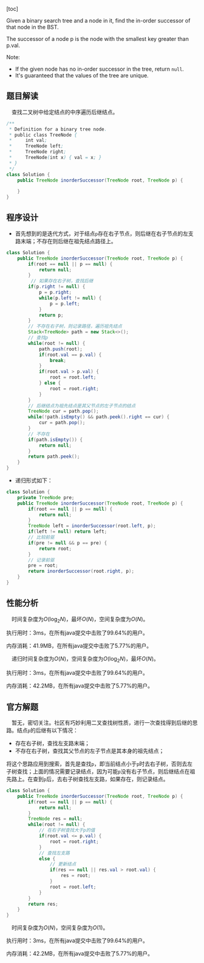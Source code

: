 [toc]

Given a binary search tree and a node in it, find the in-order successor of that node in the BST.

The successor of a node p is the node with the smallest key greater than p.val.



Note:

* If the given node has no in-order successor in the tree, return `null`.
* It's guaranteed that the values of the tree are unique.



## 题目解读

&emsp;查找二叉树中给定结点的中序遍历后继结点。

```java
/**
 * Definition for a binary tree node.
 * public class TreeNode {
 *     int val;
 *     TreeNode left;
 *     TreeNode right;
 *     TreeNode(int x) { val = x; }
 * }
 */
class Solution {
    public TreeNode inorderSuccessor(TreeNode root, TreeNode p) {
        
    }
}
```

## 程序设计

* 首先想到的是迭代方式，对于结点`p`存在右子节点，则后继在右子节点的左支路末端；不存在则后继在祖先结点路径上。

```java
class Solution {
    public TreeNode inorderSuccessor(TreeNode root, TreeNode p) {
        if(root == null || p == null) {
            return null;
        }
         // 如果存在右子树，查找后继
        if(p.right != null) {
            p = p.right;
            while(p.left != null) {
                p = p.left;
            }
            return p;
        }
        // 不存在右子树，则记录路径，遍历祖先结点
        Stack<TreeNode> path = new Stack<>();
        // 查找p
        while(root != null) {
            path.push(root);
            if(root.val == p.val) {
                break;
            }
            if(root.val > p.val) {
                root = root.left;
            } else {
                root = root.right;
            }
        }
        // 后继结点为祖先结点是其父节点的左子节点的结点
        TreeNode cur = path.pop();
        while(!path.isEmpty() && path.peek().right == cur) {
            cur = path.pop();
        }
        // 不存在
        if(path.isEmpty()) {
            return null;
        }
        return path.peek();
    }
}
```

* 递归形式如下：

```java
class Solution {
    private TreeNode pre;
    public TreeNode inorderSuccessor(TreeNode root, TreeNode p) {
        if(root == null || p == null) {
            return null;
        }
        TreeNode left = inorderSuccessor(root.left, p);
        if(left != null) return left;
        // 比较前驱
        if(pre != null && p == pre) {
            return root;
        }
        // 记录前驱
        pre = root;
        return inorderSuccessor(root.right, p);
    }
}
```

## 性能分析

&emsp;时间复杂度为$O(\log_2N)$，最坏$O(N)$，空间复杂度为$O(N)$。

执行用时：3ms，在所有java提交中击败了99.64%的用户。

内存消耗：41.9MB，在所有java提交中击败了5.77%的用户。

&emsp;递归时间复杂度为$O(N)$，空间复杂度为$O(\log_2N)$，最坏$O(N)$。

执行用时：3ms，在所有java提交中击败了99.64%的用户。

内存消耗：42.2MB，在所有java提交中击败了5.77%的用户。

## 官方解题

&emsp;暂无，密切关注。社区有巧妙利用二叉查找树性质，进行一次查找得到后继的思路。结点`p`的后继有以下情况：

* 存在右子树，查找左支路末端；
* 不存在右子树，查找其父节点的左子节点是其本身的祖先结点；

将这个思路应用到搜索，首先是查找`p`，即当前结点小于`p`时去右子树，否则去左子树查找；上面的情况需要记录结点，因为可能`p`没有右子节点，则后继结点在祖先路上。在查到`p`后，去右子树查找左支路，如果存在，则记录结点。

```java
class Solution {
    public TreeNode inorderSuccessor(TreeNode root, TreeNode p) {
        if(root == null || p == null) {
            return null;
        }
        TreeNode res = null;
        while(root != null) {
            // 在右子树查找大于p的值
            if(root.val <= p.val) {
                root = root.right;
            } 
            // 查找左支路
            else {
                // 更新结点
                if(res == null || res.val > root.val) {
                    res = root;
                }
                root = root.left;
            }
        }
        return res;
    }
}
```

&emsp;时间复杂度为$O(N)$，空间复杂度为$O(1)$。

执行用时：3ms，在所有java提交中击败了99.64%的用户。

内存消耗：42.2MB，在所有java提交中击败了5.77%的用户。